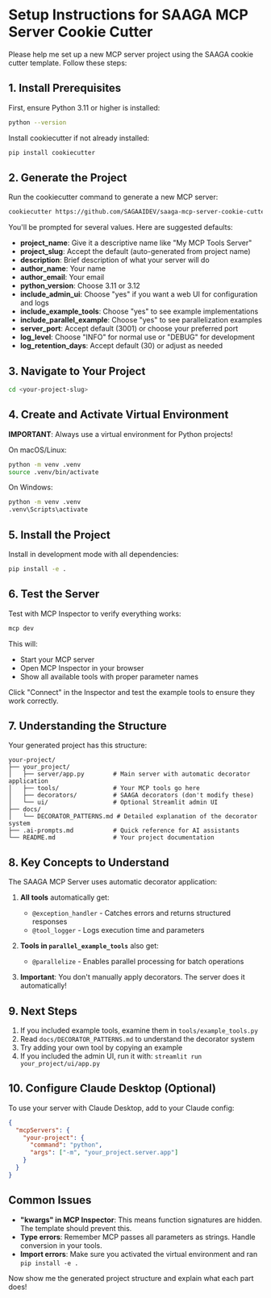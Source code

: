 # Setup Instructions for SAAGA MCP Server Cookie Cutter

Please help me set up a new MCP server project using the SAAGA cookie cutter template. Follow these steps:

## 1. Install Prerequisites

First, ensure Python 3.11 or higher is installed:
```bash
python --version
```

Install cookiecutter if not already installed:
```bash
pip install cookiecutter
```

## 2. Generate the Project

Run the cookiecutter command to generate a new MCP server:
```bash
cookiecutter https://github.com/SAGAAIDEV/saaga-mcp-server-cookie-cutter.git
```

You'll be prompted for several values. Here are suggested defaults:

- **project_name**: Give it a descriptive name like "My MCP Tools Server"
- **project_slug**: Accept the default (auto-generated from project name)
- **description**: Brief description of what your server will do
- **author_name**: Your name
- **author_email**: Your email
- **python_version**: Choose 3.11 or 3.12
- **include_admin_ui**: Choose "yes" if you want a web UI for configuration and logs
- **include_example_tools**: Choose "yes" to see example implementations
- **include_parallel_example**: Choose "yes" to see parallelization examples
- **server_port**: Accept default (3001) or choose your preferred port
- **log_level**: Choose "INFO" for normal use or "DEBUG" for development
- **log_retention_days**: Accept default (30) or adjust as needed

## 3. Navigate to Your Project

```bash
cd <your-project-slug>
```

## 4. Create and Activate Virtual Environment

**IMPORTANT**: Always use a virtual environment for Python projects!

On macOS/Linux:
```bash
python -m venv .venv
source .venv/bin/activate
```

On Windows:
```bash
python -m venv .venv
.venv\Scripts\activate
```

## 5. Install the Project

Install in development mode with all dependencies:
```bash
pip install -e .
```

## 6. Test the Server

Test with MCP Inspector to verify everything works:
```bash
mcp dev
```

This will:
- Start your MCP server
- Open MCP Inspector in your browser
- Show all available tools with proper parameter names

Click "Connect" in the Inspector and test the example tools to ensure they work correctly.

## 7. Understanding the Structure

Your generated project has this structure:

```
your-project/
├── your_project/
│   ├── server/app.py        # Main server with automatic decorator application
│   ├── tools/               # Your MCP tools go here
│   ├── decorators/          # SAAGA decorators (don't modify these)
│   └── ui/                  # Optional Streamlit admin UI
├── docs/
│   └── DECORATOR_PATTERNS.md # Detailed explanation of the decorator system
├── .ai-prompts.md           # Quick reference for AI assistants
└── README.md                # Your project documentation
```

## 8. Key Concepts to Understand

The SAAGA MCP Server uses automatic decorator application:

1. **All tools** automatically get:
   - `@exception_handler` - Catches errors and returns structured responses
   - `@tool_logger` - Logs execution time and parameters

2. **Tools in `parallel_example_tools`** also get:
   - `@parallelize` - Enables parallel processing for batch operations

3. **Important**: You don't manually apply decorators. The server does it automatically!

## 9. Next Steps

1. If you included example tools, examine them in `tools/example_tools.py`
2. Read `docs/DECORATOR_PATTERNS.md` to understand the decorator system
3. Try adding your own tool by copying an example
4. If you included the admin UI, run it with: `streamlit run your_project/ui/app.py`

## 10. Configure Claude Desktop (Optional)

To use your server with Claude Desktop, add to your Claude config:

```json
{
  "mcpServers": {
    "your-project": {
      "command": "python",
      "args": ["-m", "your_project.server.app"]
    }
  }
}
```

## Common Issues

- **"kwargs" in MCP Inspector**: This means function signatures are hidden. The template should prevent this.
- **Type errors**: Remember MCP passes all parameters as strings. Handle conversion in your tools.
- **Import errors**: Make sure you activated the virtual environment and ran `pip install -e .`

Now show me the generated project structure and explain what each part does!